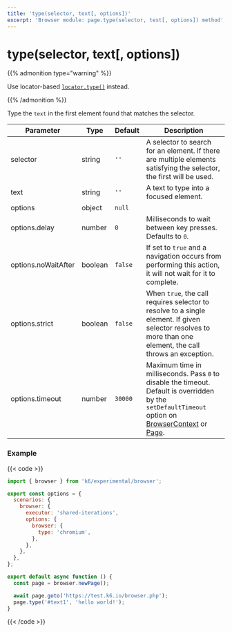 ```yaml
---
title: 'type(selector, text[, options])'
excerpt: 'Browser module: page.type(selector, text[, options]) method'
---
```


# type(selector, text[, options])

{{% admonition type="warning" %}}

Use locator-based [`locator.type()`](https://grafana.com/docs/k6/<K6_VERSION>/javascript-api/k6-experimental/browser/locator/type/) instead.

{{% /admonition %}}

Type the `text` in the first element found that matches the selector.

<TableWithNestedRows>

| Parameter           | Type    | Default | Description                                                                                                                                                                                                                                                                                                                                   |
| ------------------- | ------- | ------- | --------------------------------------------------------------------------------------------------------------------------------------------------------------------------------------------------------------------------------------------------------------------------------------------------------------------------------------------- |
| selector            | string  | `''`    | A selector to search for an element. If there are multiple elements satisfying the selector, the first will be used.                                                                                                                                                                                                                          |
| text                | string  | `''`    | A text to type into a focused element.                                                                                                                                                                                                                                                                                                        |
| options             | object  | `null`  |                                                                                                                                                                                                                                                                                                                                               |
| options.delay       | number  | `0`     | Milliseconds to wait between key presses. Defaults to `0`.                                                                                                                                                                                                                                                                                    |
| options.noWaitAfter | boolean | `false` | If set to `true` and a navigation occurs from performing this action, it will not wait for it to complete.                                                                                                                                                                                                                                    |
| options.strict      | boolean | `false` | When `true`, the call requires selector to resolve to a single element. If given selector resolves to more than one element, the call throws an exception.                                                                                                                                                                                    |
| options.timeout     | number  | `30000` | Maximum time in milliseconds. Pass `0` to disable the timeout. Default is overridden by the `setDefaultTimeout` option on [BrowserContext](https://grafana.com/docs/k6/<K6_VERSION>/javascript-api/k6-experimental/browser/browsercontext/) or [Page](https://grafana.com/docs/k6/<K6_VERSION>/javascript-api/k6-experimental/browser/page/). |

</TableWithNestedRows>

### Example

{{< code >}}

```javascript
import { browser } from 'k6/experimental/browser';

export const options = {
  scenarios: {
    browser: {
      executor: 'shared-iterations',
      options: {
        browser: {
          type: 'chromium',
        },
      },
    },
  },
};

export default async function () {
  const page = browser.newPage();

  await page.goto('https://test.k6.io/browser.php');
  page.type('#text1', 'hello world!');
}
```

{{< /code >}}
